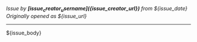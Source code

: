 _Issue by **[${issue_creator_username}](${issue_creator_url})** from ${issue_date}_
_Originally opened as ${issue_url}_

----

${issue_body}
